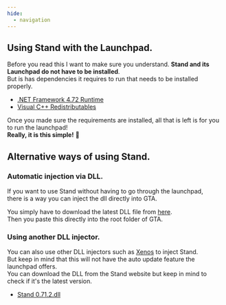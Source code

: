 ```yaml
---
hide:
  - navigation
---
```


## **Using Stand with the Launchpad.**

Before you read this I want to make sure you understand. **Stand and its Launchpad do not have to be installed**.  
But is has dependencies it requires to run that needs to be installed properly.

- [.NET Framework 4.72 Runtime](https://dotnet.microsoft.com/en-us/download/dotnet-framework/thank-you/net472-web-installer)
- [Visual C++ Redistributables](https://aka.ms/vs/16/release/vc_redist.x64.exe)

Once you made sure the requirements are installed, all that is left is for you to run the launchpad!  
**Really, it is this simple!** 🙌

## **Alternative ways of using Stand.**

### Automatic injection via DLL.

If you want to use Stand without having to go through the launchpad,  
there is a way you can inject the dll directly into GTA.

You simply have to download the latest DLL file from [here](https://stand.gg/dl/D3DCOMPILER_43.dll).  
Then you paste this directly into the root folder of GTA.

### Using another DLL injector.

You can also use other DLL injectors such as [Xenos](https://github.com/DarthTon/Xenos) to inject Stand.  
But keep in mind that this will not have the auto update feature the launchpad offers.  
You can download the DLL from the Stand website but keep in mind to check if it's the latest version.

- [Stand 0.71.2.dll](https://stand.gg/Stand%200.71.2.dll)